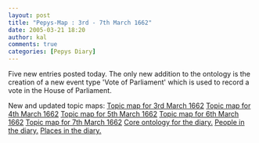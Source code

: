 ```yaml
---
layout: post
title: "Pepys-Map : 3rd - 7th March 1662"
date: 2005-03-21 18:20
author: kal
comments: true
categories: [Pepys Diary]
---
```

Five new entries posted today.
The only new addition to the ontology is the creation of a new event type 'Vote of Parliament' which is used to record a vote in the House of Parliament.

<!--more-->
New and updated topic maps:
<a href="http://www.techquila.com/blog/archives/16620303.ltm">Topic map for 3rd March 1662</a>
<a href="http://www.techquila.com/blog/archives/16620304.ltm">Topic map for 4th March 1662</a>
<a href="http://www.techquila.com/blog/archives/16620305.ltm">Topic map for 5th March 1662</a>
<a href="http://www.techquila.com/blog/archives/16620306.ltm">Topic map for 6th March 1662</a>
<a href="http://www.techquila.com/blog/archives/16620307.ltm">Topic map for 7th March 1662</a>
<a href="http://www.techquila.com/blog/archives/pepys-diary-ontology.ltm">Core ontology for the diary.</a>
<a href="http://www.techquila.com/blog/archives/pepys-diary-people.ltm">People in the diary.</a>
<a href="http://www.techquila.com/blog/archives/pepys-diary-places.ltm">Places in the diary.</a>

